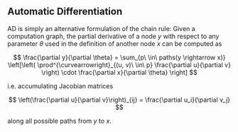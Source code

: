 ## Automatic Differentiation
AD is simply an alternative formulation of the chain rule: Given a computation graph, the partial derivative of a node $y$ with respect to any parameter $\theta$ used in the definition of another node $x$ can be computed as

$$ \frac{\partial y}{\partial \theta} = \sum_{p\ \in\ paths(y \rightarrow x)} \left[\left( \prod^{\curvearrowright}_{(u, v)\ \in\ p} \frac{\partial u}{\partial v} \right) \cdot \frac{\partial x}{\partial \theta} \right] $$ 

i.e. accumulating Jacobian matrices

$$ \left(\frac{\partial u}{\partial v}\right)_{ij} = \frac{\partial u_i}{\partial v_j} $$

along all possible paths from $y$ to $x$.
